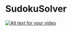 # SudokuSolver


[![Alt text for your video](https://youtu.be/-7Mv2_UlsAs.jpg)](https://youtu.be/-7Mv2_UlsAs)

